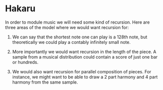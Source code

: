 # Hakaru

In order to module music we will need some kind of recursion. Here are
three areas of the model where we would want recursion for:

1. We can say that the shortest note one can play is a 128th note, but
   theoretically we could play a contably infinitely small note.

2. More importantly we would want recursion in the length of the piece.
   A sample from a musical distribution could contain a score of just one
   bar or hundreds.

3. We would also want recursion for parallel composition of pieces. For
   instance, we might want to be able to draw a 2 part harmony and 4 part
   harmony from the same sample.
